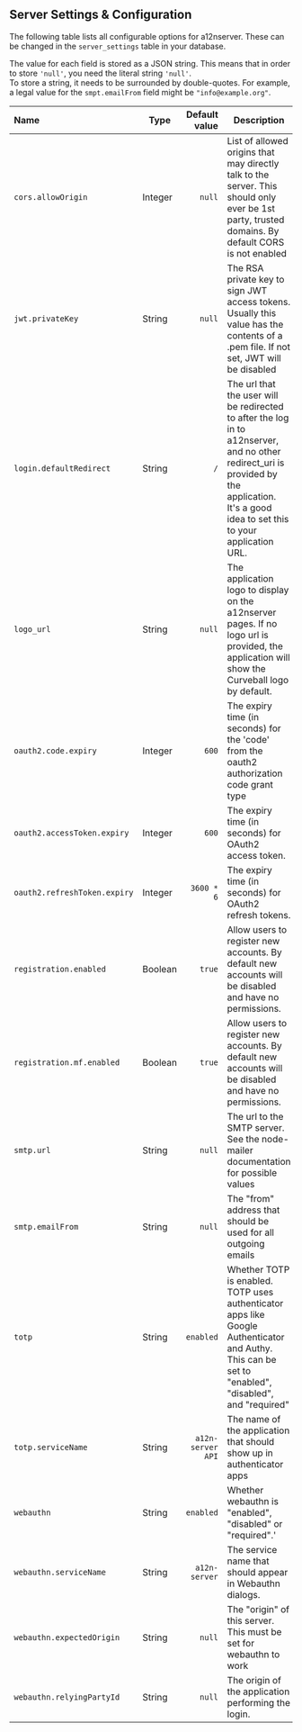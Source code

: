 Server Settings & Configuration
-------------------------------

The following table lists all configurable options for a12nserver. These can be changed in the `server_settings` table in your database.

The value for each field is stored as a JSON string. This means that in order to store ``'null'``, you need the literal string ``'null'``.  \
To store a string, it needs to be surrounded by double-quotes. For example, a legal value for the `smpt.emailFrom` field might be `"info@example.org"`.


| Name                      | Type | Default value | Description |
|:--------------------------|------|--------------:|-------------|
| `cors.allowOrigin`          | Integer | `null`          | List of allowed origins that may directly talk to the server. This should only ever be 1st party, trusted domains. By default CORS is not enabled     
| `jwt.privateKey`            | String  | `null` | The RSA private key to sign JWT access tokens. Usually this value has the contents of a .pem file. If not set, JWT will be disabled
| `login.defaultRedirect`     | String  | `/`         | The url that the user will be redirected to after the log in to a12nserver, and no other redirect_uri is provided by the application. It's a good idea to set this to your application URL. 
| `logo_url`                  | String  | `null` | The application logo to display on the a12nserver pages. If no logo url is provided, the application will show the Curveball logo by default. |
| `oauth2.code.expiry`        | Integer | `600` | The expiry time (in seconds) for the \'code\' from the oauth2 authorization code grant type |
| `oauth2.accessToken.expiry` | Integer | `600` | The expiry time (in seconds) for OAuth2 access token. |
| `oauth2.refreshToken.expiry`| Integer | `3600 * 6` | The expiry time (in seconds) for OAuth2 refresh tokens. |
| `registration.enabled`      | Boolean | `true`    | Allow users to register new accounts. By default new accounts will be disabled and have no permissions.|
| `registration.mf.enabled`   | Boolean | `true` | Allow users to register new accounts. By default new accounts will be disabled and have no permissions.
| `smtp.url`                  | String  | `null`  | The url to the SMTP server. See the node-mailer documentation for possible values
|  `smtp.emailFrom`            | String  | `null` | The "from" address that should be used for all outgoing emails
| `totp`                      | String  | `enabled` | Whether TOTP is enabled. TOTP uses authenticator apps like Google Authenticator and Authy. This can be set to "enabled", "disabled", and "required"
| `totp.serviceName`          | String  | `a12n-server API` | The name of the application that should show up in authenticator apps
| `webauthn`                  | String  | `enabled` | Whether webauthn is "enabled", "disabled" or "required".'
| `webauthn.serviceName`      | String  | `a12n-server` | The service name that should appear in Webauthn dialogs.
| `webauthn.expectedOrigin`   | String  | `null` | The "origin" of this server. This must be set for webauthn to work
| `webauthn.relyingPartyId`   | String  | `null` | The origin of the application performing the login.